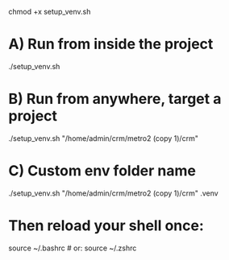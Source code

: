 chmod +x setup_venv.sh

# A) Run from inside the project
./setup_venv.sh

# B) Run from anywhere, target a project
./setup_venv.sh "/home/admin/crm/metro2 (copy 1)/crm"

# C) Custom env folder name
./setup_venv.sh "/home/admin/crm/metro2 (copy 1)/crm" .venv

# Then reload your shell once:
source ~/.bashrc   # or: source ~/.zshrc
